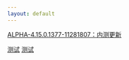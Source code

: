```yaml
---
layout: default
---
```


[ALPHA-4.15.0.1377-11281807：内测更新](https://www.lanzous.com/tp/i7nrn8d)  

[测试](/api.php?url=https://www.lanzous.com/i1aesgj&type=down)
[测试](https://api.iiwl.cc/lz/?url=https://www.lanzous.com/i7nrn8d&type=down)

<!DOCTYPE html>
<html>
<div class="menu">
<?php include 'index.php';?>
</div>
<div class="m">
<?php echo '直链：$downUrl';?>
</div>
</html>
